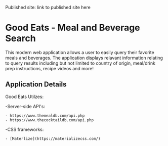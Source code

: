 Published site: link to published site here

# Good Eats - Meal and Beverage Search

This modern web application allows a user to easily query their favorite meals and beverages. The application displays relavant information relating to query results including but not limited to country of origin, meal/drink prep instructions, recipe videos and more!

## Application Details

Good Eats Utilzes:

-Server-side API's:

    - https://www.themealdb.com/api.php
    - https://www.thecocktaildb.com/api.php

-CSS frameworks:

    - [Materlize](https://materializecss.com/)
